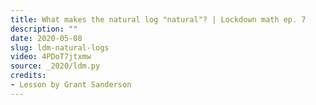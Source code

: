 ```yaml
---
title: What makes the natural log "natural"? | Lockdown math ep. 7
description: ""
date: 2020-05-08
slug: ldm-natural-logs
video: 4PDoT7jtxmw
source: _2020/ldm.py
credits:
- Lesson by Grant Sanderson
---
```

